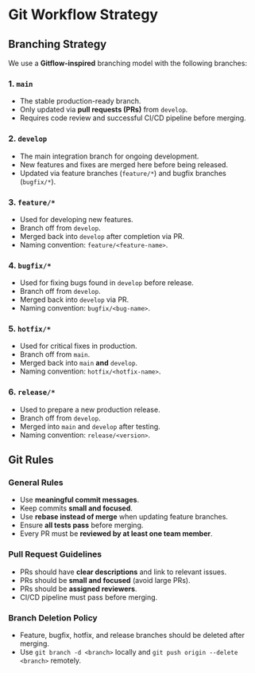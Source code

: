 # Git Workflow Strategy

## Branching Strategy
We use a **Gitflow-inspired** branching model with the following branches:

### 1. `main`
- The stable production-ready branch.
- Only updated via **pull requests (PRs)** from `develop`.
- Requires code review and successful CI/CD pipeline before merging.

### 2. `develop`
- The main integration branch for ongoing development.
- New features and fixes are merged here before being released.
- Updated via feature branches (`feature/*`) and bugfix branches (`bugfix/*`).

### 3. `feature/*`
- Used for developing new features.
- Branch off from `develop`.
- Merged back into `develop` after completion via PR.
- Naming convention: `feature/<feature-name>`.

### 4. `bugfix/*`
- Used for fixing bugs found in `develop` before release.
- Branch off from `develop`.
- Merged back into `develop` via PR.
- Naming convention: `bugfix/<bug-name>`.

### 5. `hotfix/*`
- Used for critical fixes in production.
- Branch off from `main`.
- Merged back into `main` **and** `develop`.
- Naming convention: `hotfix/<hotfix-name>`.

### 6. `release/*`
- Used to prepare a new production release.
- Branch off from `develop`.
- Merged into `main` and `develop` after testing.
- Naming convention: `release/<version>`.

## Git Rules

### General Rules
- Use **meaningful commit messages**.
- Keep commits **small and focused**.
- Use **rebase instead of merge** when updating feature branches.
- Ensure **all tests pass** before merging.
- Every PR must be **reviewed by at least one team member**.

### Pull Request Guidelines
- PRs should have **clear descriptions** and link to relevant issues.
- PRs should be **small and focused** (avoid large PRs).
- PRs should be **assigned reviewers**.
- CI/CD pipeline must pass before merging.

### Branch Deletion Policy
- Feature, bugfix, hotfix, and release branches should be deleted after merging.
- Use `git branch -d <branch>` locally and `git push origin --delete <branch>` remotely.